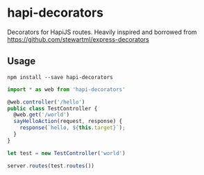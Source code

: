 # hapi-decorators

Decorators for HapiJS routes.
Heavily inspired and borrowed from https://github.com/stewartml/express-decorators

## Usage

```no-highlight
npm install --save hapi-decorators
```

```js
import * as web from 'hapi-decorators'

@web.controller('/hello')
public class TestController {
  @web.get('/world')
  sayHelloAction(request, response) {
    response(`hello, ${this.target}`);
  }
}

let test = new TestController('world')

server.routes(test.routes())
```
